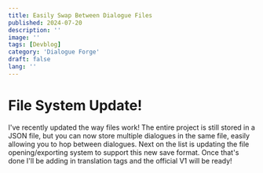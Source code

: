 ```yaml
---
title: Easily Swap Between Dialogue Files
published: 2024-07-20
description: ''
image: ''
tags: [Devblog]
category: 'Dialogue Forge'
draft: false 
lang: ''
---
```


# File System Update!

I've recently updated the way files work! The entire project is still stored in a JSON file, but you can now store multiple dialogues in the same file, easily allowing you to hop between dialogues.  Next on the list is updating the file opening/exporting system to support this new save format. Once that's done I'll be adding in translation tags and the official V1 will be ready!